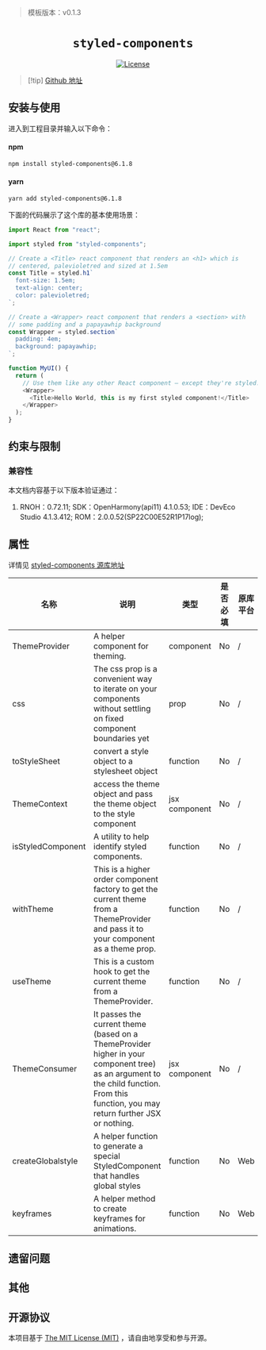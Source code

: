 > 模板版本：v0.1.3

<p align="center">
  <h1 align="center"> <code>styled-components</code> </h1>
</p>
<p align="center">
    <a href="https://github.com/styled-components/styled-components/blob/main/LICENSE">
        <img src="https://img.shields.io/badge/license-MIT-green.svg" alt="License" />
    </a>
</p>

> [!tip] [Github 地址](https://github.com/styled-components/styled-components)

## 安装与使用

进入到工程目录并输入以下命令：

<!-- tabs:start -->

#### **npm**

```bash
npm install styled-components@6.1.8
```

#### **yarn**

```bash
yarn add styled-components@6.1.8
```

<!-- tabs:end -->

下面的代码展示了这个库的基本使用场景：

<!-- {% raw %} -->
```js
import React from "react";

import styled from "styled-components";

// Create a <Title> react component that renders an <h1> which is
// centered, palevioletred and sized at 1.5em
const Title = styled.h1`
  font-size: 1.5em;
  text-align: center;
  color: palevioletred;
`;

// Create a <Wrapper> react component that renders a <section> with
// some padding and a papayawhip background
const Wrapper = styled.section`
  padding: 4em;
  background: papayawhip;
`;

function MyUI() {
  return (
    // Use them like any other React component – except they're styled!
    <Wrapper>
      <Title>Hello World, this is my first styled component!</Title>
    </Wrapper>
  );
}
```
<!-- {% endraw %} -->

## 约束与限制

### 兼容性

本文档内容基于以下版本验证通过：

1. RNOH：0.72.11; SDK：OpenHarmony(api11) 4.1.0.53; IDE：DevEco Studio 4.1.3.412; ROM：2.0.0.52(SP22C00E52R1P17log);

## 属性

详情见 [styled-components 源库地址](https://github.com/styled-components/styled-components)

| 名称              | 说明                                                                                                                                                                                  | 类型          | 是否必填 | 原库平台 |  HarmonyOS 支持 |
| ----------------- | ------------------------------------------------------------------------------------------------------------------------------------------------------------------------------------- | ------------- | -------- | -------- | -------- |
| ThemeProvider     | A helper component for theming.                                                                                                                                                       | component     | No       | /        | Yes      |
| css               | The css prop is a convenient way to iterate on your components without settling on fixed component boundaries yet                                                                     | prop          | No       | /        | Yes      |
| toStyleSheet      | convert a style object to a stylesheet object                                                                                                                                         | function      | No       | /        | Yes      |
| ThemeContext      | access the theme object and pass the theme object to the style component                                                                                                              | jsx component | No       | /        | Yes      |
| isStyledComponent | A utility to help identify styled components.                                                                                                                                         | function      | No       | /        | Yes      |
| withTheme         | This is a higher order component factory to get the current theme from a ThemeProvider and pass it to your component as a theme prop.                                                 | function      | No       | /        | Yes      |
| useTheme          | This is a custom hook to get the current theme from a ThemeProvider.                                                                                                                  | function      | No       | /        | Yes      |
| ThemeConsumer     | It passes the current theme (based on a ThemeProvider higher in your component tree) as an argument to the child function. From this function, you may return further JSX or nothing. | jsx component | No       | /        | Yes      |
| createGlobalstyle | A helper function to generate a special StyledComponent that handles global styles                                                                                                    | function      | No       | Web      | No       |
| keyframes         | A helper method to create keyframes for animations.                                                                                                                                   | function      | No       | Web      | No       |

## 遗留问题

## 其他

## 开源协议

本项目基于 [The MIT License (MIT)](https://github.com/styled-components/styled-components/blob/main/LICENSE) ，请自由地享受和参与开源。
